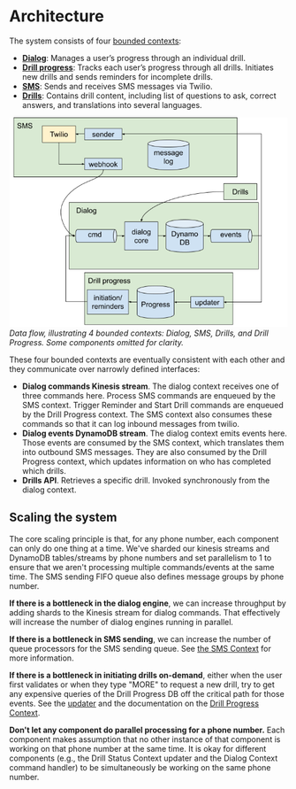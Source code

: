 # Architecture

The system consists of four [bounded contexts](https://martinfowler.com/bliki/BoundedContext.html):

* **[Dialog](dialog.md)**: Manages a user’s progress through an individual drill.
* **[Drill progress](drill-progress.md)**: Tracks each user’s progress through all drills. Initiates new drills and sends reminders for incomplete drills.
* **[SMS](sms.md)**: Sends and receives SMS messages via Twilio.
* **[Drills](drills.md)**: Contains drill content, including list of questions to ask, correct answers, and translations into several languages.

![overview](architecture.png)
*Data flow, illustrating 4 bounded contexts: Dialog, SMS, Drills, and Drill Progress. Some components omitted for clarity.*

These four bounded contexts are eventually consistent with each other and they communicate over narrowly defined interfaces:

* **Dialog commands Kinesis stream**. The dialog context receives one of three commands here. Process SMS commands are enqueued by the SMS context. Trigger Reminder and Start Drill commands are enqueued by the Drill Progress context. The SMS context also consumes these commands so that it can log inbound messages from twilio.
* **Dialog events DynamoDB stream**. The dialog context emits events here. Those events are consumed by the SMS context, which translates them into outbound SMS messages. They are also consumed by the Drill Progress context, which updates information on who has completed which drills.
* **Drills API**. Retrieves a specific drill. Invoked synchronously from the dialog context.


## Scaling the system

The core scaling principle is that, for any phone number, each component can only do one thing at a time. We've sharded our kinesis streams and DynamoDB tables/streams by phone numbers and set parallelism to 1 to ensure that we aren't processing multiple commands/events at the same time. The SMS sending FIFO queue also defines message groups by phone number.

**If there is a bottleneck in the dialog engine**, we can increase throughput by adding shards to the Kinesis stream for dialog commands. That effectively will increase the number of dialog engines running in parallel.

**If there is a bottleneck in SMS sending**, we can increase the number of queue processors for the SMS sending queue. See [the SMS Context](sms.md) for more information.

**If there is a bottleneck in initiating drills on-demand**, either when the user first validates or when they type "MORE" to request a new drill, try to get any expensive queries of the Drill Progress DB off the critical path for those events. See the [updater](../stopcovid/drill_progress/aws_lambdas/update_drill_status.py) and the documentation on the [Drill Progress Context](drill-progress.md).

**Don't let any component do parallel processing for a phone number.** Each component makes assumption that no other instance of that component is working on that phone number at the same time. It is okay for different components (e.g., the Drill Status Context updater and the Dialog Context command handler) to be simultaneously be working on the same phone number.
